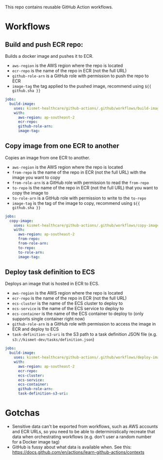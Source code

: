 This repo contains reusable GitHub Action workflows.

# Workflows

## Build and push ECR repo:

Builds a docker image and pushes it to ECR.

- `aws-region` is the AWS region where the repo is located
- `ecr-repo` is the name of the repo in ECR (not the full URL)
- `github-role-arn` is a GitHub role with permission to push the repo to ECR
- `image-tag` the tag applied to the pushed image, recommend using `${{ github.sha }}`

```yml
jobs:
  build-image:
    uses: kismet-healthcare/github-actions/.github/workflows/build-image.yml@main
    with:
      aws-region: ap-southeast-2
      ecr-repo:
      github-role-arn:
      image-tag: 
```

## Copy image from one ECR to another

Copies an image from one ECR to another.

- `aws-region` is the AWS region where the repo is located
- `from-repo` is the name of the repo in ECR (not the full URL) with the image you want to copy
- `from-role-arn` is a GitHub role with permission to read the `from-repo`
- `to-repo` is the name of the repo in ECR (not the full URL) that you want to copy the image to
- `to-role-arn` is a GitHub role with permission to write to the `to-repo`
- `image-tag` is the tag of the image to copy, recommend using `${{ github.sha }}`

```yml
jobs:
  copy-image:
    uses: kismet-healthcare/github-actions/.github/workflows/copy-image.yml@main
    with:
      aws-region: ap-southeast-2
      from-repo: 
      from-role-arn:
      to-repo: 
      to-role-arn:
      image-tag:
```

## Deploy task definition to ECS

Deploys an image that is hosted in ECR to ECS.

- `aws-region` is the AWS region where the repo is located
- `ecr-repo` is the name of the repo in ECR (not the full URL)
- `ecs-cluster` is the name of the ECS cluster to deploy to
- `ecs-service` is the name of the ECS service to deploy to
- `ecs-container` is the name of the ECS container to deploy to (only supports single container right now)
- `github-role-arn` is a GitHub role with permission to access the image in ECR and deploy to ECS
- `task-definition-s3-uri` is the S3 path to a task definition JSON file (e.g. `s3://kismet-dev/tasks/definition.json`)

```yml
jobs:
  build-image:
    uses: kismet-healthcare/github-actions/.github/workflows/deploy-image.yml@main
    with:
      aws-region: ap-southeast-2
      ecr-repo:
      ecs-cluster:
      ecs-service:
      ecs-container:
      github-role-arn:
      task-definition-s3-uri:
```

# Gotchas

- Sensitive data can't be exported from workflows, such as AWS accounts and ECR URLs, so you need to be able to deterministically recreate that data when orchestrating workflows (e.g. don't user a random number for a Docker image tag)
- GitHub is fussy about what data is available when. See this: https://docs.github.com/en/actions/learn-github-actions/contexts
